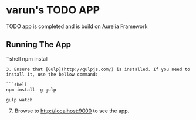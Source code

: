 # varun's TODO APP
TODO app is completed and is build on Aurelia Framework

## Running The App

  ``shell
  npm install
  ```
3. Ensure that [Gulp](http://gulpjs.com/) is installed. If you need to install it, use the bellow command:

  ```shell
  npm install -g gulp
  ```

  ```shell
  gulp watch
  ```
7. Browse to [http://localhost:9000](http://localhost:9000) to see the app. 
